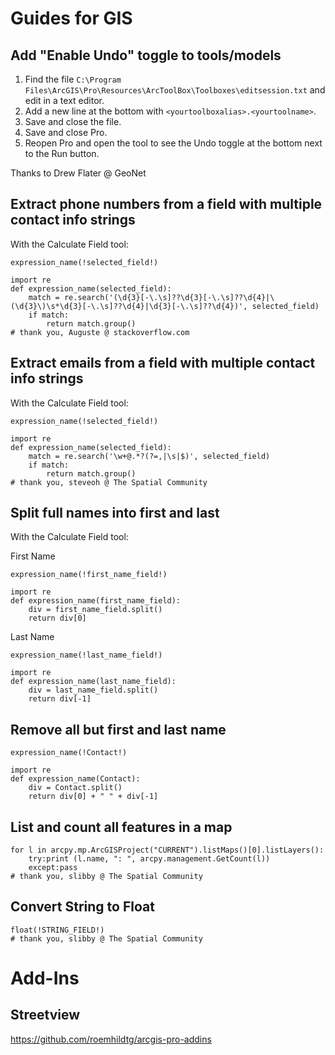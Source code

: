 # Guides for GIS

## Add "Enable Undo" toggle to tools/models

1. Find the file `C:\Program Files\ArcGIS\Pro\Resources\ArcToolBox\Toolboxes\editsession.txt` and edit in a text editor.
2. Add a new line at the bottom with `<yourtoolboxalias>.<yourtoolname>`.
3. Save and close the file.
4. Save and close Pro.
5. Reopen Pro and open the tool to see the Undo toggle at the bottom next to the Run button.

Thanks to Drew Flater @ GeoNet

## Extract phone numbers from a field with multiple contact info strings

With the Calculate Field tool:

```expression_name(!selected_field!)```

```
import re
def expression_name(selected_field):
    match = re.search('(\d{3}[-\.\s]??\d{3}[-\.\s]??\d{4}|\(\d{3}\)\s*\d{3}[-\.\s]??\d{4}|\d{3}[-\.\s]??\d{4})', selected_field)
    if match:
        return match.group()
# thank you, Auguste @ stackoverflow.com        
```

## Extract emails from a field with multiple contact info strings

With the Calculate Field tool:

```expression_name(!selected_field!)```

```
import re
def expression_name(selected_field):
    match = re.search('\w+@.*?(?=,|\s|$)', selected_field)
    if match:
        return match.group()
# thank you, steveoh @ The Spatial Community                    
```

## Split full names into first and last

With the Calculate Field tool:

First Name

```expression_name(!first_name_field!)```

```
import re
def expression_name(first_name_field):
    div = first_name_field.split()  
    return div[0]
```

Last Name

```expression_name(!last_name_field!)```

```
import re
def expression_name(last_name_field):
    div = last_name_field.split()  
    return div[-1]
```

## Remove all but first and last name

```expression_name(!Contact!)```

```
import re
def expression_name(Contact):
    div = Contact.split()  
    return div[0] + " " + div[-1]
```

## List and count all features in a map

```
for l in arcpy.mp.ArcGISProject("CURRENT").listMaps()[0].listLayers():
    try:print (l.name, ": ", arcpy.management.GetCount(l))
    except:pass
# thank you, slibby @ The Spatial Community    
```

## Convert String to Float

```
float(!STRING_FIELD!)
# thank you, slibby @ The Spatial Community    
```

# Add-Ins

## Streetview

https://github.com/roemhildtg/arcgis-pro-addins
